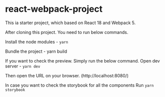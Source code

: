 # react-webpack-project
This ia starter project, which based on React 18 and Webpack 5.

After cloning this project. You need to run below commands.

Install the node modules - ```yarn```

Bundle the project - yarn build

If you want to check the preview. Simply run the below command.
Open dev server - ```yarn dev```

Then open the URL on your browser. (http://localhost:8080/)

In case you want to check the storybook for all the components Run
```yarn storybook```
